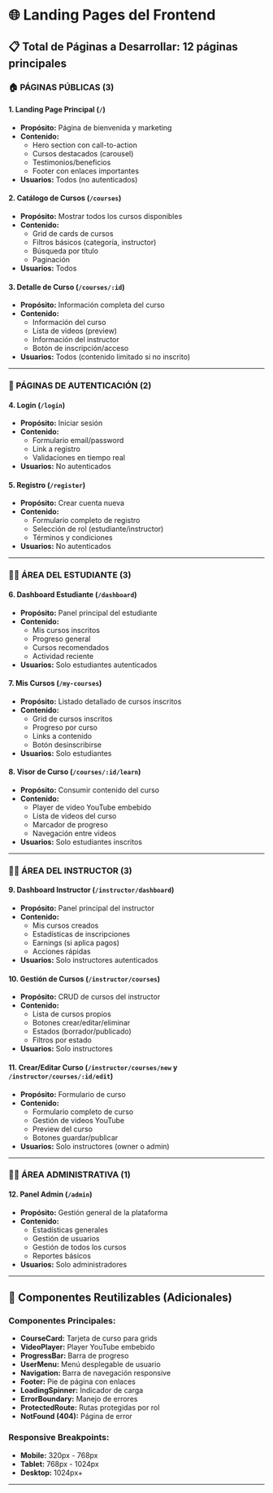 # 🌐 Landing Pages del Frontend

## 📋 Total de Páginas a Desarrollar: **12 páginas principales**

### **🏠 PÁGINAS PÚBLICAS (3)**

#### **1. Landing Page Principal (`/`)**
- **Propósito:** Página de bienvenida y marketing
- **Contenido:**
  - Hero section con call-to-action
  - Cursos destacados (carousel)
  - Testimonios/beneficios
  - Footer con enlaces importantes
- **Usuarios:** Todos (no autenticados)

#### **2. Catálogo de Cursos (`/courses`)**
- **Propósito:** Mostrar todos los cursos disponibles
- **Contenido:**
  - Grid de cards de cursos
  - Filtros básicos (categoría, instructor)
  - Búsqueda por título
  - Paginación
- **Usuarios:** Todos

#### **3. Detalle de Curso (`/courses/:id`)**
- **Propósito:** Información completa del curso
- **Contenido:**
  - Información del curso
  - Lista de videos (preview)
  - Información del instructor
  - Botón de inscripción/acceso
- **Usuarios:** Todos (contenido limitado si no inscrito)

---

### **🔐 PÁGINAS DE AUTENTICACIÓN (2)**

#### **4. Login (`/login`)**
- **Propósito:** Iniciar sesión
- **Contenido:**
  - Formulario email/password
  - Link a registro
  - Validaciones en tiempo real
- **Usuarios:** No autenticados

#### **5. Registro (`/register`)**
- **Propósito:** Crear cuenta nueva
- **Contenido:**
  - Formulario completo de registro
  - Selección de rol (estudiante/instructor)
  - Términos y condiciones
- **Usuarios:** No autenticados

---

### **👨‍🎓 ÁREA DEL ESTUDIANTE (3)**

#### **6. Dashboard Estudiante (`/dashboard`)**
- **Propósito:** Panel principal del estudiante
- **Contenido:**
  - Mis cursos inscritos
  - Progreso general
  - Cursos recomendados
  - Actividad reciente
- **Usuarios:** Solo estudiantes autenticados

#### **7. Mis Cursos (`/my-courses`)**
- **Propósito:** Listado detallado de cursos inscritos
- **Contenido:**
  - Grid de cursos inscritos
  - Progreso por curso
  - Links a contenido
  - Botón desinscribirse
- **Usuarios:** Solo estudiantes

#### **8. Visor de Curso (`/courses/:id/learn`)**
- **Propósito:** Consumir contenido del curso
- **Contenido:**
  - Player de video YouTube embebido
  - Lista de videos del curso
  - Marcador de progreso
  - Navegación entre videos
- **Usuarios:** Solo estudiantes inscritos

---

### **👨‍🏫 ÁREA DEL INSTRUCTOR (3)**

#### **9. Dashboard Instructor (`/instructor/dashboard`)**
- **Propósito:** Panel principal del instructor
- **Contenido:**
  - Mis cursos creados
  - Estadísticas de inscripciones
  - Earnings (si aplica pagos)
  - Acciones rápidas
- **Usuarios:** Solo instructores autenticados

#### **10. Gestión de Cursos (`/instructor/courses`)**
- **Propósito:** CRUD de cursos del instructor
- **Contenido:**
  - Lista de cursos propios
  - Botones crear/editar/eliminar
  - Estados (borrador/publicado)
  - Filtros por estado
- **Usuarios:** Solo instructores

#### **11. Crear/Editar Curso (`/instructor/courses/new` y `/instructor/courses/:id/edit`)**
- **Propósito:** Formulario de curso
- **Contenido:**
  - Formulario completo de curso
  - Gestión de videos YouTube
  - Preview del curso
  - Botones guardar/publicar
- **Usuarios:** Solo instructores (owner o admin)

---

### **👨‍💼 ÁREA ADMINISTRATIVA (1)**

#### **12. Panel Admin (`/admin`)**
- **Propósito:** Gestión general de la plataforma
- **Contenido:**
  - Estadísticas generales
  - Gestión de usuarios
  - Gestión de todos los cursos
  - Reportes básicos
- **Usuarios:** Solo administradores

---

## 🎨 Componentes Reutilizables (Adicionales)

### **Componentes Principales:**
- **CourseCard:** Tarjeta de curso para grids
- **VideoPlayer:** Player YouTube embebido
- **ProgressBar:** Barra de progreso
- **UserMenu:** Menú desplegable de usuario
- **Navigation:** Barra de navegación responsive
- **Footer:** Pie de página con enlaces
- **LoadingSpinner:** Indicador de carga
- **ErrorBoundary:** Manejo de errores
- **ProtectedRoute:** Rutas protegidas por rol
- **NotFound (404):** Página de error

### **Responsive Breakpoints:**
- **Mobile:** 320px - 768px
- **Tablet:** 768px - 1024px  
- **Desktop:** 1024px+

---
